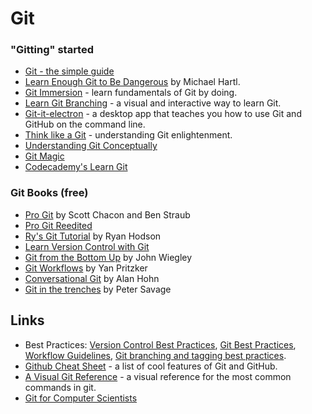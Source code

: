 # Git

### "Gitting" started

* [Git - the simple guide](https://rogerdudler.github.io/git-guide/)
* [Learn Enough Git to Be Dangerous](https://www.learnenough.com/git-tutorial/getting_started) by Michael Hartl.
* [Git Immersion](http://gitimmersion.com/index.html) - learn fundamentals of Git by doing.
* [Learn Git Branching](https://learngitbranching.js.org/) - a visual and interactive way to learn Git.
* [Git-it-electron](https://github.com/jlord/git-it-electron) - a desktop app that teaches you how to use Git and GitHub on the command line.
* [Think like a Git](http://think-like-a-git.net/) - understanding Git enlightenment.
* [Understanding Git Conceptually](https://www.sbf5.com/~cduan/technical/git/)
* [Git Magic](http://www-cs-students.stanford.edu/~blynn/gitmagic/index.html)
* [Codecademy's Learn Git](https://www.codecademy.com/learn/learn-git)

### Git Books \(free\)

* [Pro Git](https://git-scm.com/book/en/v2) by Scott Chacon and Ben Straub 
* [Pro Git Reedited](https://leanpub.com/progitreedited/read)
* [Ry's Git Tutorial](https://www.smashwords.com/books/view/498426) by Ryan Hodson
* [Learn Version Control with Git](https://www.git-tower.com/learn/git/ebook/en/command-line/introduction)
* [Git from the Bottom Up](https://jwiegley.github.io/git-from-the-bottom-up/) by John Wiegley
* [Git Workflows](https://documentup.com/skwp/git-workflows-book#) by Yan Pritzker
* [Conversational Git](http://blog.anvard.org/conversational-git/) by Alan Hohn
* [Git in the trenches](https://cbx33.github.io/gitt/intro.html) by Peter Savage

## Links

* Best Practices: [Version Control Best Practices](https://www.git-tower.com/learn/git/ebook/en/command-line/appendix/best-practices#start), [Git Best Practices](https://sethrobertson.github.io/GitBestPractices/), [Workflow Guidelines](https://www.lullabot.com/articles/git-best-practices-workflow-guidelines), [Git branching and tagging best practices](https://softwareengineering.stackexchange.com/questions/165725/git-branching-and-tagging-best-practices).
* [Github Cheat Sheet](https://github.com/tiimgreen/github-cheat-sheet#readme) - a list of cool features of Git and GitHub.
* [A Visual Git Reference](https://marklodato.github.io/visual-git-guide/index-en.html) - a visual reference for the most common commands in git.
* [Git for Computer Scientists](http://eagain.net/articles/git-for-computer-scientists/)


